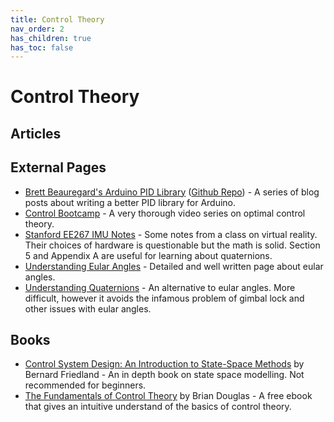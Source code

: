 ```yaml
---
title: Control Theory
nav_order: 2
has_children: true
has_toc: false
---
```


# Control Theory

## Articles

## External Pages

* [Brett Beauregard's Arduino PID Library](http://brettbeauregard.com/blog/2011/04/improving-the-beginners-pid-introduction/) ([Github Repo](https://github.com/br3ttb/Arduino-PID-Library/)) - A series of blog posts about writing a better PID library for Arduino.
* [Control Bootcamp](https://www.youtube.com/playlist?list=PLMrJAkhIeNNR20Mz-VpzgfQs5zrYi085m) - A very thorough video series on optimal control theory.
* [Stanford EE267 IMU Notes](https://stanford.edu/class/ee267/notes/ee267_notes_imu.pdf) - Some notes from a class on virtual reality. Their choices of hardware is questionable but the math is solid. Section 5 and Appendix A are useful for learning about quaternions.
* [Understanding Eular Angles](http://www.chrobotics.com/library/understanding-euler-angles) - Detailed and well written page about eular angles.
* [Understanding Quaternions](http://www.chrobotics.com/library/understanding-quaternions) - An alternative to eular angles. More difficult, however it avoids the infamous problem of gimbal lock and other issues with eular angles. 

## Books

* [Control System Design: An Introduction to State-Space Methods](https://www.amazon.com/Control-System-Design-Introduction-State-Space/dp/0486442780/) by Bernard Friedland - An in depth book on state space modelling. Not recommended for beginners.
* [The Fundamentals of Control Theory](https://www.patreon.com/posts/book-is-now-free-28313078) by Brian Douglas - A free ebook that gives an intuitive understand of the basics of control theory.

